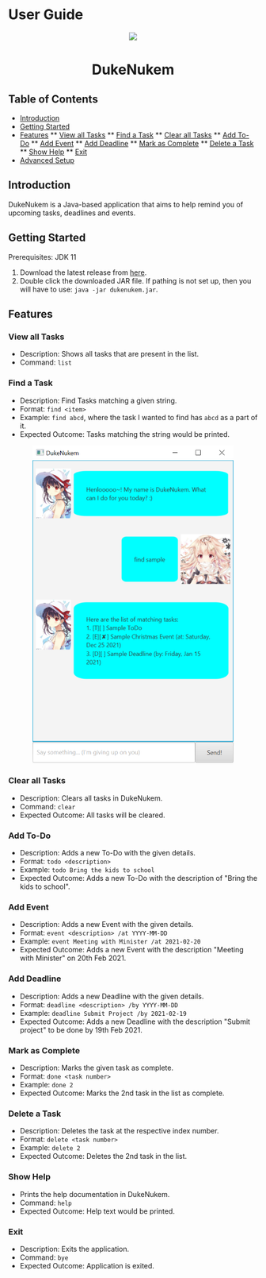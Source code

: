 # User Guide

<p align="center"><img src="https://soonkeatneo.github.io/ip/Ui.png"/></p>
<h1 align="center">DukeNukem</h1>

## Table of Contents
* [Introduction](#introduction)
* [Getting Started](#getting-started)
* [Features](#features)
** [View all Tasks](#view-all-tasks)
** [Find a Task](#find-a-task)
** [Clear all Tasks](#clear-all-tasks)
** [Add To-Do](#add-to-do)
** [Add Event](#add-event)
** [Add Deadline](#add-deadline)
** [Mark as Complete](#mark-as-complete)
** [Delete a Task](#delete-a-task)
** [Show Help](#show-help)
** [Exit](#exit)
* [Advanced Setup](#advanced-setup)

## Introduction

DukeNukem is a Java-based application that aims to help remind you of upcoming tasks, deadlines and events.

## Getting Started

Prerequisites: JDK 11

1. Download the latest release from [here](https://github.com/SoonKeatNeo/ip/releases/). 
1. Double click the downloaded JAR file. If pathing is not set up, then you will have to use: `java -jar dukenukem.jar`.

## Features

### View all Tasks
* Description: Shows all tasks that are present in the list.
* Command: `list`

### Find a Task
* Description: Find Tasks matching a given string.
* Format: `find <item>`
* Example: `find abcd`, where the task I wanted to find has `abcd` as a part of it.
* Expected Outcome: Tasks matching the string would be printed.
<p align="center">
<img height="640" src="find.png" />
</p>

### Clear all Tasks
* Description: Clears all tasks in DukeNukem.
* Command: `clear`
* Expected Outcome: All tasks will be cleared.

### Add To-Do
* Description: Adds a new To-Do with the given details.
* Format: `todo <description>`
* Example: `todo Bring the kids to school`
* Expected Outcome: Adds a new To-Do with the description of "Bring the kids to school".
<p align="center">

</p>

### Add Event
* Description: Adds a new Event with the given details.
* Format: `event <description> /at YYYY-MM-DD`
* Example: `event Meeting with Minister /at 2021-02-20`
* Expected Outcome: Adds a new Event with the description "Meeting with Minister" on 20th Feb 2021.
<p align="center">

</p>

### Add Deadline
* Description: Adds a new Deadline with the given details.
* Format: `deadline <description> /by YYYY-MM-DD`
* Example: `deadline Submit Project /by 2021-02-19`
* Expected Outcome: Adds a new Deadline with the description "Submit project" to be done by 19th Feb 2021.
<p align="center">

</p>


### Mark as Complete
* Description: Marks the given task as complete.
* Format: `done <task number>`
* Example: `done 2`
* Expected Outcome: Marks the 2nd task in the list as complete.
<p align="center">

</p>

### Delete a Task
* Description: Deletes the task at the respective index number.
* Format: `delete <task number>`
* Example: `delete 2`
* Expected Outcome: Deletes the 2nd task in the list.
<p align="center">

</p>

### Show Help
* Prints the help documentation in DukeNukem.
* Command: `help`
* Expected Outcome: Help text would be printed.

### Exit
* Description: Exits the application.
* Command: `bye`
* Expected Outcome: Application is exited.
